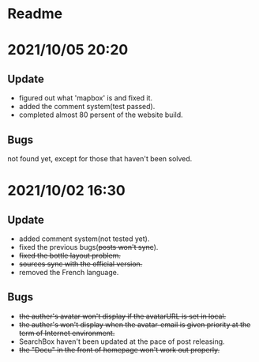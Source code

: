 # Readme
# 2021/10/05 20:20
## Update
 - figured out what 'mapbox' is and fixed it.
 - added the comment system(test passed).
 - completed almost 80 persent of the website build.
## Bugs
not found yet, except for those that haven't been solved.
# 2021/10/02 16:30
## Update
 - added comment system(not tested yet).
 - fixed the previous bugs(~~posts won't sync~~).
 - ~~fixed the bottle layout problem.~~
 - ~~sources sync with the official version.~~
 - removed the French language.
## Bugs
 - ~~the auther's avatar won't display if the avatarURL is set in local.~~
 - ~~the auther's won't display when the avatar-email is given priority at the term of Internet environment.~~
 - SearchBox haven't been updated at the pace of post releasing.
 - ~~the "Docu" in the front of homepage won't work out properly.~~
